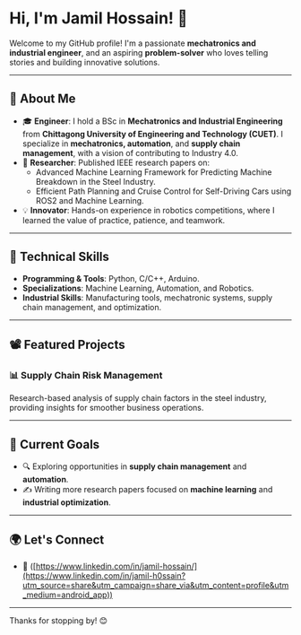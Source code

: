 # Hi, I'm Jamil Hossain! 👋

Welcome to my GitHub profile! I'm a passionate **mechatronics and industrial engineer**, and an aspiring **problem-solver** who loves telling stories and building innovative solutions. 

---

## 🌟 About Me

- 🎓 **Engineer**: I hold a BSc in **Mechatronics and Industrial Engineering** from **Chittagong University of Engineering and Technology (CUET)**. I specialize in **mechatronics, automation**, and **supply chain management**, with a vision of contributing to Industry 4.0.
- 📜 **Researcher**: Published IEEE research papers on:
  - Advanced Machine Learning Framework for Predicting Machine Breakdown in the Steel Industry.
  - Efficient Path Planning and Cruise Control for Self-Driving Cars using ROS2 and Machine Learning.
- 💡 **Innovator**: Hands-on experience in robotics competitions, where I learned the value of practice, patience, and teamwork.

---

## 🔧 Technical Skills

- **Programming & Tools**: Python, C/C++, Arduino.
- **Specializations**: Machine Learning, Automation, and Robotics.
- **Industrial Skills**: Manufacturing tools, mechatronic systems, supply chain management, and optimization.

---

## 📽️ Featured Projects

### 📊 Supply Chain Risk Management
Research-based analysis of supply chain factors in the steel industry, providing insights for smoother business operations.

---

## 📖 Current Goals

- 🔍 Exploring opportunities in **supply chain management** and **automation**.
- ✍️ Writing more research papers focused on **machine learning** and **industrial optimization**.

---

## 🌍 Let's Connect

- 💼 ([https://www.linkedin.com/in/jamil-hossain/](https://www.linkedin.com/in/jamil-h0ssain?utm_source=share&utm_campaign=share_via&utm_content=profile&utm_medium=android_app))

---

Thanks for stopping by! 😊

